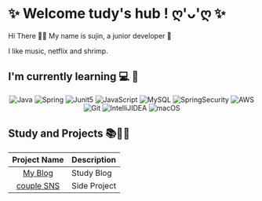 
<h1 >✨ Welcome tudy's hub ! ღ'ᴗ'ღ ✨</h1>
  

Hi There 👋🏻 My name is sujin, a junior developer 🚀
   
I like music, netflix and shrimp.


<h2>I'm currently learning 💻 🌱</h2>

<p align="center"> 
 <img alt="Java" src="https://img.shields.io/badge/java-D00000.svg?&style=for-the-badge&logo=java&logoColor=white" />
 <img alt="Spring" src="https://img.shields.io/badge/Spring-6DB33F?style=for-the-badge&logo=Spring&logoColor=white">
 <img alt="Junit5" src="https://img.shields.io/badge/Junit5-25A162?style=for-the-badge&logo=Junit5&logoColor=blue">
 <img alt="JavaScript" src="https://img.shields.io/badge/javascript-%23323330.svg?&style=for-the-badge&logo=javascript&logoColor=%23F7DF1E" />
 <img alt="MySQL" src="https://img.shields.io/badge/MySQL-00000F?style=for-the-badge&logo=mysql&logoColor=white" />
 <img alt="SpringSecurity" src="https://img.shields.io/badge/SpringSecurity-6DB33F?style=for-the-badge&logo=SpringSecurity&logoColor=white" />
 <img alt="AWS" src="https://img.shields.io/badge/AWS-cddf28.svg?style=for-the-badge&logo=amazon&logoColor=black" />
 <img alt="Git" src="https://img.shields.io/badge/Git-F05032?style=for-the-badge&logo=git&logoColor=white" />
 <img alt="IntelliJIDEA" src="https://img.shields.io/badge/IntelliJIDEA-8Fc8F8.svg?style=for-the-badge&logo=intellij-idea&logoColor=black" />
 <img alt="macOS" src="https://img.shields.io/badge/mac%20os-000000?style=for-the-badge&logo=apple&logoColor=white">
</p>

<h2>Study and Projects 📚👩‍💻</h2>

| Project Name      | Description | 
| :---:        |    :----   |  
| [My Blog](https://tudiiii.notion.site/TIL-Today-I-Learned-049578108fd7439f90e25e829a431d0e)     | Study Blog
| [couple SNS](https://github.com/su-dong-dev/couple-sns)   |Side Project  
   

